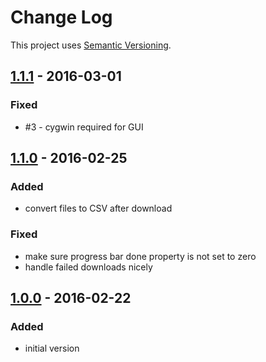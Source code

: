 # Change Log
This project uses [Semantic Versioning](http://semver.org/).

## [**1.1.1**](https://github.com/humulabs/humu-download/releases/tag/v1.1.1) - 2016-03-01

### Fixed
- #3 - cygwin required for GUI

## [**1.1.0**](https://github.com/humulabs/humu-download/releases/tag/v1.1.0) - 2016-02-25

### Added
- convert files to CSV after download

### Fixed
- make sure progress bar done property is not set to zero
- handle failed downloads nicely

## [**1.0.0**](https://github.com/humulabs/humu-download/releases/tag/v1.0.0) - 2016-02-22

### Added
- initial version
